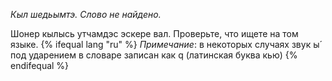 *Кыл шедьымтэ. Слово не найдено.*

Шонер кылысь утчамдэс эскере вал. Проверьте, что ищете на том языке.
{% ifequal lang "ru" %}
_Примечание_: в некоторых случаях звук ы́ под ударением в словаре записан как q (латинская буква кью)
{% endifequal %}
